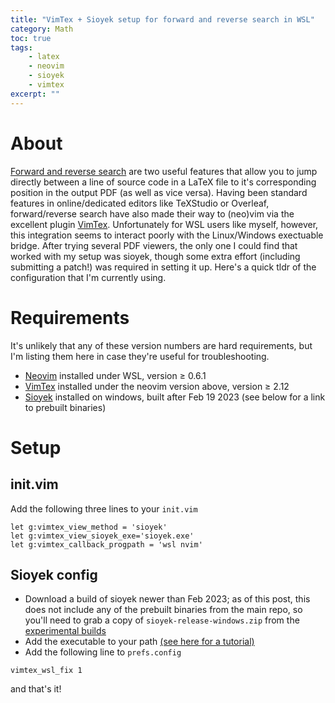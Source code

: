```yaml
---
title: "VimTex + Sioyek setup for forward and reverse search in WSL"
category: Math
toc: true
tags: 
    - latex
    - neovim
    - sioyek
    - vimtex
excerpt: ""
---
```

# About
[Forward and reverse search](https://www.overleaf.com/blog/forward-and-reverse-search-in-sharelatex-2014-04-10) are two useful features that allow you to jump directly between a line of source code in a LaTeX file to it's corresponding position in the output PDF (as well as vice versa). 
Having been standard features in online/dedicated editors like TeXStudio or Overleaf, forward/reverse search have also made their way to (neo)vim via the excellent plugin [VimTex](https://github.com/lervag/vimtex).
Unfortunately for WSL users like myself, however, this integration seems to interact poorly with the Linux/Windows exectuable bridge.
After trying several PDF viewers, the only one I could find that worked with my setup was sioyek, though some extra effort (including submitting a patch!) was required in setting it up.
Here's a quick tldr of the configuration that I'm currently using.

# Requirements
It's unlikely that any of these version numbers are hard requirements, but I'm listing them here in case they're useful for troubleshooting.
- [Neovim](https://neovim.io/) installed under WSL, version ≥ 0.6.1
- [VimTex](https://github.com/lervag/vimtex) installed under the neovim version above, version ≥ 2.12
- [Sioyek](https://sioyek.info/) installed on windows, built after Feb 19 2023 (see below for a link to prebuilt binaries)


# Setup
## init.vim
Add the following three lines to your `init.vim`
```vim
let g:vimtex_view_method = 'sioyek'
let g:vimtex_view_sioyek_exe='sioyek.exe'
let g:vimtex_callback_progpath = 'wsl nvim'
```
## Sioyek config
- Download a build of sioyek newer than Feb 2023; as of this post, this does not include any of the prebuilt binaries from the main repo, so you'll need to grab a copy of `sioyek-release-windows.zip` from the [experimental builds](https://github.com/hexomancer/sioyek/releases)
- Add the executable to your path [(see here for a tutorial)](https://linuxhint.com/add-directory-to-path-environment-variables-windows/)
- Add the following line to `prefs.config`
```
vimtex_wsl_fix 1
```


and that's it!
